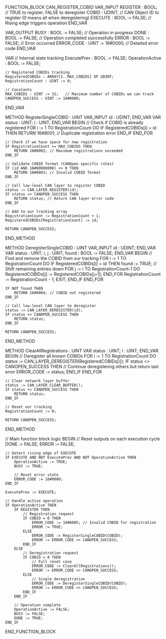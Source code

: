 FUNCTION_BLOCK CAN_REGISTER_COBID
VAR_INPUT
    REGISTER : BOOL;           // TRUE to register, FALSE to deregister
    COBID : UDINT;             // CAN Object ID to register (0 means all when deregistering)
    EXECUTE : BOOL := FALSE;   // Rising edge triggers operation
END_VAR

VAR_OUTPUT
    BUSY : BOOL := FALSE;      // Operation in progress
    DONE : BOOL := FALSE;      // Operation completed successfully
    ERROR : BOOL := FALSE;     // Error occurred
    ERROR_CODE : UINT := 16#0000; // Detailed error code
END_VAR

VAR
    // Internal state tracking
    ExecutePrev : BOOL := FALSE;
    OperationActive : BOOL := FALSE;
    
    // Registered COBIDs tracking
    RegisteredCOBIDs : ARRAY[1..MAX_COBIDS] OF UDINT;
    RegistrationCount : UINT := 0;
    
    // Constants
    MAX_COBIDS : UINT := 32;   // Maximum number of COBIDs we can track
    CANOPEN_SUCCESS : UINT := 16#0000;
END_VAR

METHOD RegisterSingleCOBID : UINT
VAR_INPUT
    id : UDINT;
END_VAR
VAR
    status : UINT;
    i : UINT;
END_VAR
BEGIN
    // Check if COBID is already registered
    FOR i := 1 TO RegistrationCount DO
        IF RegisteredCOBIDs[i] = id THEN
            RETURN 16#8001; // Duplicate registration error
        END_IF
    END_FOR
    
    // Check if we have space for new registration
    IF RegistrationCount >= MAX_COBIDS THEN
        RETURN 16#8002; // Maximum registrations exceeded
    END_IF
    
    // Validate COBID format (CANOpen specific rules)
    IF (id AND 16#80000000) <> 0 THEN
        RETURN 16#8003; // Invalid COBID format
    END_IF
    
    // Call low-level CAN layer to register COBID
    status := CAN_LAYER_REGISTER(id);
    IF status <> CANOPEN_SUCCESS THEN
        RETURN status; // Return CAN layer error code
    END_IF
    
    // Add to our tracking array
    RegistrationCount := RegistrationCount + 1;
    RegisteredCOBIDs[RegistrationCount] := id;
    
    RETURN CANOPEN_SUCCESS;
END_METHOD

METHOD DeregisterSingleCOBID : UINT
VAR_INPUT
    id : UDINT;
END_VAR
VAR
    status : UINT;
    i, j : UINT;
    found : BOOL := FALSE;
END_VAR
BEGIN
    // Find and remove the COBID from our tracking
    FOR i := 1 TO RegistrationCount DO
        IF RegisteredCOBIDs[i] = id THEN
            found := TRUE;
            // Shift remaining entries down
            FOR j := i TO RegistrationCount-1 DO
                RegisteredCOBIDs[j] := RegisteredCOBIDs[j+1];
            END_FOR
            RegistrationCount := RegistrationCount - 1;
            EXIT;
        END_IF
    END_FOR
    
    IF NOT found THEN
        RETURN 16#8004; // COBID not registered
    END_IF
    
    // Call low-level CAN layer to deregister
    status := CAN_LAYER_DEREGISTER(id);
    IF status <> CANOPEN_SUCCESS THEN
        RETURN status;
    END_IF
    
    RETURN CANOPEN_SUCCESS;
END_METHOD

METHOD ClearAllRegistrations : UINT
VAR
    status : UINT;
    i : UINT;
END_VAR
BEGIN
    // Deregister all known COBIDs
    FOR i := 1 TO RegistrationCount DO
        status := CAN_LAYER_DEREGISTER(RegisteredCOBIDs[i]);
        IF status <> CANOPEN_SUCCESS THEN
            // Continue deregistering others but return last error
            ERROR_CODE := status;
        END_IF
    END_FOR
    
    // Clear network layer buffer
    status := CAN_LAYER_CLEAR_BUFFER();
    IF status <> CANOPEN_SUCCESS THEN
        RETURN status;
    END_IF
    
    // Reset our tracking
    RegistrationCount := 0;
    
    RETURN CANOPEN_SUCCESS;
END_METHOD

// Main function block logic
BEGIN
    // Reset outputs on each execution cycle
    DONE := FALSE;
    ERROR := FALSE;
    
    // Detect rising edge of EXECUTE
    IF EXECUTE AND NOT ExecutePrev AND NOT OperationActive THEN
        OperationActive := TRUE;
        BUSY := TRUE;
        
        // Reset error state
        ERROR_CODE := 16#0000;
    END_IF
    
    ExecutePrev := EXECUTE;
    
    // Handle active operation
    IF OperationActive THEN
        IF REGISTER THEN
            // Registration request
            IF COBID = 0 THEN
                ERROR_CODE := 16#8005; // Invalid COBID for registration
                ERROR := TRUE;
            ELSE
                ERROR_CODE := RegisterSingleCOBID(COBID);
                ERROR := ERROR_CODE <> CANOPEN_SUCCESS;
            END_IF
        ELSE
            // Deregistration request
            IF COBID = 0 THEN
                // Full reset case
                ERROR_CODE := ClearAllRegistrations();
                ERROR := ERROR_CODE <> CANOPEN_SUCCESS;
            ELSE
                // Single deregistration
                ERROR_CODE := DeregisterSingleCOBID(COBID);
                ERROR := ERROR_CODE <> CANOPEN_SUCCESS;
            END_IF
        END_IF
        
        // Operation complete
        OperationActive := FALSE;
        BUSY := FALSE;
        DONE := TRUE;
    END_IF
END_FUNCTION_BLOCK
